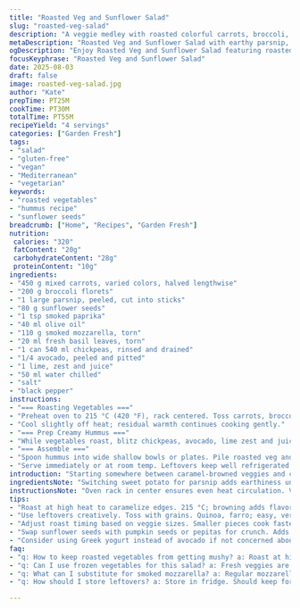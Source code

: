 ```yaml
---
title: "Roasted Veg and Sunflower Salad"
slug: "roasted-veg-salad"
description: "A veggie medley with roasted colorful carrots, broccoli, and parsnips replaced sweet potato for earthier notes. Crunchy sunflower seeds roasted with paprika added for slight heat. Creamy quick blender hummus smoothened with avocado instead of tahini, brightened with lime zest and juice. Topped with salty smoked mozzarella shards and torn basil leaves. Oven roasting at high heat to caramelize edges. Balanced textures from soft tender veg to crunchy seeds. Simple, adaptable, delivers flavor punches and freshness. Gluten, nut, and egg free."
metaDescription: "Roasted Veg and Sunflower Salad with earthy parsnip, vibrant carrots, and crunchy sunflower seeds. A fresh, gluten-free delight."
ogDescription: "Enjoy Roasted Veg and Sunflower Salad featuring roasted veggies, creamy avocado hummus, and smoky mozzarella. A flavorful gluten-free dish."
focusKeyphrase: "Roasted Veg and Sunflower Salad"
date: 2025-08-03
draft: false
image: roasted-veg-salad.jpg
author: "Kate"
prepTime: PT25M
cookTime: PT30M
totalTime: PT55M
recipeYield: "4 servings"
categories: ["Garden Fresh"]
tags:
- "salad"
- "gluten-free"
- "vegan"
- "Mediterranean"
- "vegetarian"
keywords:
- "roasted vegetables"
- "hummus recipe"
- "sunflower seeds"
breadcrumb: ["Home", "Recipes", "Garden Fresh"]
nutrition: 
 calories: "320"
 fatContent: "20g"
 carbohydrateContent: "28g"
 proteinContent: "10g"
ingredients:
- "450 g mixed carrots, varied colors, halved lengthwise"
- "200 g broccoli florets"
- "1 large parsnip, peeled, cut into sticks"
- "80 g sunflower seeds"
- "1 tsp smoked paprika"
- "40 ml olive oil"
- "110 g smoked mozzarella, torn"
- "20 ml fresh basil leaves, torn"
- "1 can 540 ml chickpeas, rinsed and drained"
- "1/4 avocado, peeled and pitted"
- "1 lime, zest and juice"
- "50 ml water chilled"
- "salt"
- "black pepper"
instructions:
- "=== Roasting Vegetables ==="
- "Preheat oven to 215 °C (420 °F), rack centered. Toss carrots, broccoli, parsnip sticks with sunflower seeds, smoked paprika, olive oil, salt, and pepper in a large bowl. Spread evenly on baking sheet lined with parchment or silicone. Roast 28–30 minutes. Vegetables should be tender with browned tips; seeds toasted and aromatic. Halfway through, shake or stir to promote even roasting and avoid soggy spots."
- "Cool slightly off heat; residual warmth continues cooking gently."
- "=== Prep Creamy Hummus ==="
- "While vegetables roast, blitz chickpeas, avocado, lime zest and juice in food processor. Salt and pepper. Add cold water slowly to loosen. Pulse 2–3 minutes until silky smooth. Scrape bowl sides intermittently for even texture. Avocado replaces tahini adding buttery richness without bitterness or overpowering sesame flavors. Watch consistency; should spread easily but not watery."
- "=== Assemble ==="
- "Spoon hummus into wide shallow bowls or plates. Pile roasted veg and seeds on top. Scatter torn smoked mozzarella pieces and fresh basil leaves. Salt, pepper last-minute to taste. Basil adds fresh punch and smells irresistible."
- "Serve immediately or at room temp. Leftovers keep well refrigerated; warm veggies slightly before plating to revive roast aroma."
introduction: "Starting somewhere between caramel-browned veggies and crunchy seeds. Carrots, broccoli, parsnip – sweet, earthy, snapping under slight roast char. Sunflower seeds get a spicy smokey upgrade with paprika; nuts excluded but crunch remains. All layered over creamy avocado-based hummus smooth enough to spread but thick enough to hold heaps of veggie goodness. Smoked mozzarella offsets vegetal sweetness with salt and texture. The brightness of lime juice in hummus, basil tearing on top, fragrance bursts unexpected. Roast high and watch those edges. Boost flavor with charred bits. Timing and temp yield depth; overdo and veg become mushy or dry. Approach with confidence, prep has fail-safes and swaps if running low on ingredients or spice tolerance."
ingredientsNote: "Switching sweet potato for parsnip adds earthiness under roasting, less sugary caramelization but savory depth. Avocado replaces tahini in hummus for creaminess, better for sesame allergies or if store runs dry. Smoked paprika on sunflower seeds introduces a subtle heat and aroma contrast – swap with cumin or mild chili flakes for different profiles. Basil instead of mint for herbaceous but less overt sweetness. Olive oil binds seeds and veggies; use neutral oil if olive-heavy dishes thrown off overall menu. Salt and pepper key; don’t skimp. Chickpeas canned make prep quick. Parsnip needs peeling thicker skin; carrots vary in sweetness and moisture – adjust roast time if smaller sticks or thin across. Seeds toast faster than veg, stir mid-roast to avoid burnt bits dominating."
instructionsNote: "Oven rack in center ensures even heat circulation. Veg and seeds spread loosely; overcrowding leads to steaming not roasting. Halfway shuffle disrupts hot air pockets and uneven browning. Visual cues dominate – when browned tips appear, seeds sparkle toasted, it’s done. Don’t rely on just 25 min, check texture with fork. Hummus demands scraping bowl sides or uneven lumps occur. Blending avocado last before adding water prevents over liquefying. Pulsing more than needed can warm mixture or get frothy; best serve fresh. Assembly critical; warm veg meld textures with room temp hummus. Don’t drown salad in oil after baking; oil already infused for crispness. Fresh basil torn by hand, not chopped, so leaf oils distribute delicately. Smoked mozzarella adds umami beyond feta’s salt punch; crumble unevenly for bite size bursts rather than smearing. If cooling leftovers, reheat oven briefly to revive roast aroma instead of microwave; preserves texture."
tips:
- "Roast at high heat to caramelize edges. 215 °C; browning adds flavor. Stir halfway to keep seeds from burning. Don’t overcrowd. Spread loosely."
- "Use leftovers creatively. Toss with grains. Quinoa, farro; easy, versatile. Blend hummus with other veggies for different tastes. Alternatives available."
- "Adjust roast timing based on veggie sizes. Smaller pieces cook faster; larger need more time. Check for tenderness with fork. Brown tips indicate doneness."
- "Swap sunflower seeds with pumpkin seeds or pepitas for crunch. Adds different flavor to dish. If allergic, skip completely. Texture is key."
- "Consider using Greek yogurt instead of avocado if not concerned about allergens. Creamy texture, protein boost. Lime still brightens flavor nicely."
faq:
- "q: How to keep roasted vegetables from getting mushy? a: Roast at high temps, watch timing closely. 28 minutes; check with fork to feel firmness."
- "q: Can I use frozen vegetables for this salad? a: Fresh veggies are best; frozen may become soggy. If use, thaw and dry thoroughly before roasting."
- "q: What can I substitute for smoked mozzarella? a: Regular mozzarella works but lacks some flavor. Feta adds tang or skip cheese entirely."
- "q: How should I store leftovers? a: Store in fridge. Should keep for 3 days. Warm veggies before eating. Avoid microwave; oven revives flavors."

---
```

